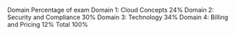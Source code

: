 Domain	Percentage of exam
Domain 1: Cloud Concepts	24%
Domain 2: Security and Compliance	30%
Domain 3: Technology	34%
Domain 4: Billing and Pricing	12%
Total	100%

